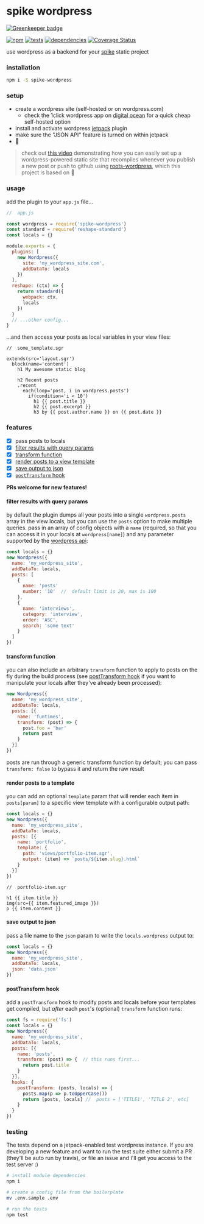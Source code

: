 spike wordpress
================

[![Greenkeeper badge](https://badges.greenkeeper.io/wkentdag/spike-wordpress.svg)](https://greenkeeper.io/)

[![npm](https://img.shields.io/npm/v/spike-wordpress.svg?style=flat)](https://www.npmjs.com/package/spike-wordpress) [![tests](https://img.shields.io/travis/wkentdag/spike-wordpress/master.svg?style=flat)](https://travis-ci.org/wkentdag/spike-wordpress) [![dependencies](https://david-dm.org/wkentdag/spike-wordpress.svg)](https://david-dm.org/wkentdag/spike-wordpress) [![Coverage Status](https://img.shields.io/coveralls/wkentdag/spike-wordpress.svg?style=flat)](https://coveralls.io/r/wkentdag/spike-wordpress?branch=master)

use wordpress as a backend for your [spike](https://www.spike.cf/) static project

### installation
```sh
npm i -S spike-wordpress
```

### setup

- create a wordpress site (self-hosted or on wordpress.com)
  - check the 1click wordpress app on [digital ocean](https://m.do.co/c/6e3837272e2f) for a quick cheap self-hosted option
- install and activate wordpress [jetpack](https://wordpress.org/plugins/jetpack/) plugin
- make sure the "JSON API" feature is turned on within jetpack
- :beers:

> check out [this video](https://www.youtube.com/watch?v=gdWZ0Bpvmw4) demonstrating how you can easily set up a wordpress-powered static site that recompiles whenever you publish a new post or push to github using  [roots-wordpress](https://github.com/carrot/roots-wordpress), which this project is based on :eyes:

### usage
add the plugin to your `app.js` file...

```js
//  app.js

const wordpress = require('spike-wordpress')
const standard = require('reshape-standard')
const locals = {}

module.exports = {
  plugins: [
    new Wordpress({
      site: 'my_wordpress_site.com',
      addDataTo: locals
    })
  ],
  reshape: (ctx) => {
    return standard({
      webpack: ctx,
      locals
    })
  }
  // ...other config...
}
```

...and then access your posts as local variables in your view files:

```jade
//  some_template.sgr

extends(src='layout.sgr')
  block(name='content')
    h1 My awesome static blog

    h2 Recent posts
    .recent
      each(loop='post, i in wordpress.posts')
        if(condition='i < 10')
          h1 {{ post.title }}
          h2 {{ post.excerpt }}
          h3 by {{ post.author.name }} on {{ post.date }}
```

### features


- [x] pass posts to locals
- [x] [filter results with query params](#filter-results-with-query-params)
- [x] [transform function](#transform-function)
- [x] [render posts to a view template](#render-posts-to-a-template)
- [x] [save output to json](#save-output-to-json)
- [x] [`postTransform` hook](#posttransform-hook)

**PRs welcome for new features!**

#### filter results with query params

by default the plugin dumps  all your posts into a single `wordpress.posts` array in the view locals, but you can use the `posts` option to make multiple queries. pass in an array of config objects with a `name` (required, so that you can access it in your locals at `wordpress[name]`) and any parameter supported by the [wordpress api](https://developer.wordpress.com/docs/api/1/get/sites/%24site/posts/):

```js
const locals = {}
new Wordpress({
  name: 'my_wordpress_site',
  addDataTo: locals,
  posts: [
    {
      name: 'posts'
      number: '10'  //  default limit is 20, max is 100
    },
    {
      name: 'interviews',
      category: 'interview',
      order: 'ASC',
      search: 'some text'
    }
  ]
})

```

#### transform function

you can also include an arbitrary `transform` function to apply to posts on the fly during the build process (see [postTransform hook](#posttransform-hooks) if you want to manipulate your locals after they've already been processed):

```js
new Wordpress({
  name: 'my_wordpress_site',
  addDataTo: locals,
  posts: [{
    name: 'funtimes',
    transform: (post) => {
      post.foo = 'bar'
      return post
    }
  }]
})
```

posts are run through a generic transform function by default; you can pass `transform: false` to bypass it and return the raw result

#### render posts to a template

you can add an optional `template` param that will render each item in `posts[param]`
to a specific view template with a configurable output path:

```js
const locals = {}
new Wordpress({
  name: 'my_wordpress_site',
  addDataTo: locals,
  posts: [{
    name: 'portfolio',
    template: {
      path: 'views/portfolio-item.sgr',
      output: (item) => `posts/${item.slug}.html`
    }
  }]
})
```

```jade
//  portfolio-item.sgr

h1 {{ item.title }}
img(src={{ item.featured_image }})
p {{ item.content }}
```


#### save output to json

pass a file name to the `json` param to write the `locals.wordpress` output to:

```js
const locals = {}
new Wordpress({
  name: 'my_wordpress_site',
  addDataTo: locals,
  json: 'data.json'
})

```


#### postTransform hook

add a `postTransform` hook to modify posts and locals before
your templates get compiled, but *after* each `post`'s (optional) `transform` function runs:

```js
const fs = require('fs')
const locals = {}
new Wordpress({
  name: 'my_wordpress_site',
  addDataTo: locals,
  posts: [{
    name: 'posts',
    transform: (post) => {  // this runs first...
      return post.title
    }
  }],
  hooks: {
    postTransform: (posts, locals) => {
      posts.map(p => p.toUpperCase())
      return [posts, locals] //  posts = ['TITLE1', 'TITLE 2', etc]
    }
  }
})
```

### testing

The tests depend on a jetpack-enabled test wordpress instance.
If you are developing a new feature and want to run the test suite either submit a PR (they'll be auto run by travis), or file an issue and I'll get you access to the test server :)

```sh
# install module dependencies
npm i

# create a config file from the boilerplate
mv .env.sample .env

# run the tests
npm test
```
